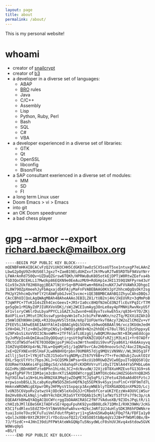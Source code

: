 ```yaml
---
layout: page
title: about
permalink: /about/
---
```


This is my personal website!

# whoami

- creator of [snailcrypt](https://webap.snailcrypt.com)
- creator of [b3](https://github.com/ritschmaster/b3)
- a developer in a diverse set of languages:
  - ABAP
  - [BRO](https://brobots.info) rules 
  - Java
  - C/C++
  - Assembly
  - Lisp
  - Python, Ruby, Perl
  - Bash
  - SQL
  - C#
  - VBA
- a developer experienced in a diverse set of libraries:
  - GTK
  - Qt
  - OpenSSL
  - libconfig
  - Bison/Flex
- a SAP consultant exerienced in a diverse set of modules:
  - MM
  - SD
  - FI
- a long term Linux user
- Doom Emacs > vi > Emacs
- into git
- an OK Doom speedrunner
- a bad chess player

# gpg --armor --export richard.baeck@mailbox.org

    -----BEGIN PGP PUBLIC KEY BLOCK-----
    mQENBFmHK4IBCACvFzQ2ViUH3CHH5CdGKD7awOzSCX5soUT5se1ntuxgP7eLAAnZ
    LbwG2pOgU9Zn9US6ElJgxzT+ZaeB19ELdUHZxvfJkYMvaRJTwB5RDTbF9AVaYNrr
    LFWArAnRd750Qv+UZDaQZGrsw6TQKh/HPRWuBuK8O5otkEjDPTiW0RtwZEefva4b
    fGD3QoCBCEHLL17MwUkp86EQXN9e0EeAuzMU9+RdGHp1eJHI1359Q1NFPyrm43uY
    G1x93x2Ukf02H8XqgjBEA7lNjVrSq+BPU4Htwm+R6HaInuNX7JwFVVAWhXJDhgoI
    1L0W79OZpXmeehJyFbAqxajdbKFAjyMaFnFVABEBAAG0KVJpY2hhcmQgQsOkY2sg
    PHJpY2hhcmQuYmFlY2tAbWFpbGJveC5vcmc+iQE3BBMBCAAhBQJZhyuCAhsDBQsJ
    CAcCBhUICQoLAgQWAgMBAh4BAheAAAoJEBILZ81/tUB2nj4H/2kEUVRz+3qMmPoB
    TJqWFPC+7TvK1G4sZEh4CecGeevI+JR5rIa0cc8HQfNJmCd3N2flcEuYPqICrT7M
    ge5gQe1rM1NyZdPJIURXVoVDKj/sWj2WCEIumAyg38nLe0ay4pFMNHiRwvNxyUSf
    xF1vlsryCW6lrDuLbyaPPYCLiGAZtJuZwvn0+mE8yxTsvkwEh5x/q836+V7O/ZKj
    BaVPlLxxtJMtutIRC6sswFypnbqvWn1oTxJcbiPxFWvWKn/nzZTq/M2XXi8ZAh1O
    z5mWlOEhN9Hn1HQL+R32OayHVSl5tOA/mXp71UFUeYkvT0Acy72W2oZlCMdZv+vY
    ZFEEV5iJAhwEEAEIAAYFAlmIsQ8ACgkQi5GVHLsb9woQ6BAAl96/xcz3KUdmJedH
    SYH+D4L7tlz+dHIwJ0tpCNSy1+DWOUjqRK8+N2n2hhDErG78ul7BSJjDzShppxyE
    uZ9PxbsSiXoVVDI3CNvoWMn+2TFf6lafLUEzgGj/wBQMJRnawcNt+B3KymEddcgo
    SyJoMVpIo4kQmIAuaIOyQOQuqtirgsUt9qFkKNZCUQGfsRZjjM3Lm11+Yr07ADfr
    zMctCdTWSdfe47E703OdQmjpsPjHoIva3WrthxmEUiS9vvP2ya86X1/4k6Akoyvq
    31HZVqVD8KVp4rNL78Lw+QqmMje5j/1qQNFbvrCAv2Hb9noovSchZ/4ac2INywZq
    JxE+Q2FXNEvn95lHaFJLw8N8HVQrpbn70UM8R57djg9MQViVN9NV//WL3KO5g1Ff
    aIlljj5otI+lYNj6TsZEJ15oGvYsgNDMycZt67VY6B+v7T+rFecNOubjZuuktO1V
    OXLr5qcUlYVtc7bpsJKLJ+GCQSMk1WPsa+6kcUib9RUwDZVCw0EpuIToQQQS0lQz
    EUURmeYXAAKei4FgiDBgcSd/xh8ahqdFcKXDRVVruYlzOyI7INlA44Ya5PHbLu6m
    GGInMsjBDnH8HTzteBPhn1hLnbL3C2+dcNvudW/J2Xjz8T8XuHMZEvofG13G9+s6
    Ryp4TgP9F7htIDM1ejm3cBnrKTi5AQ0EWYcrggEIAMTOXcO4xiHdZSG6nYnQB2H5
    hqYXGlkwla1N+bLHs4RN2XA3MqdjwZOqME7CJq5qPS/i2Fetu42b0aA6dOtPztcJ
    erpwioxbBSLL3LcabyKoyRW5D5ZmSvHQfNJq55EPK9v45yxjnxPlnC+YOF9mTd7L
    HmknxWROWNigEXpwrORyJHFMysV1Sxpqcp3AxyWNEblyTOXRGADDQznXPN2O/Lcj
    lvUN35C6VpoRv2atwzV4jODcW5leXxDG3JrCRbebfCoraUKIYEzzWx4OUVCiWSur
    8m2Hv88vXLkNqljrwBVY4chDXJR3aSYTXYDQAb15cMjlafWzfS3TtFs7f9c3p/cA
    EQEAAYkBHwQYAQgACQUCWYcrggIbDAAKCRASC2fNf7VAduoXB/9Z3DsJPqLtR/i1
    chHIzbJMllEBeS6K1TADFxSEr4pquFpuhK92yxdB08Ldk71DMnI/RXK39WH/JcKG
    K5C1fsdRlexSEdZ7O+5YlNmV69oFwAhvx+N2kcJmRf1UJ4uHlySDK3R6hFDWNkre
    tuaiIoVeTOvz9CFuTuiVmlFdutfPpAtyrj1+g5AnG5KwDq4AjFDq7fA/FDFIa1y0
    vQxlJxX0Br0XtZR39YJlrYDcdzoofQ22/CX8SO85tbBp4qVzJ2B+PfWbMl0Bx/B+
    7J/fSzdC++4JHnI39diPFPWtAteWkGQNpTu5NsydWLcF0shUVJKvq4x6tdow5GVK
    W0Wvq9pS
    =BS/t
    -----END PGP PUBLIC KEY BLOCK-----
